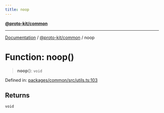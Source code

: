 ```yaml
---
title: noop
---
```


[**@proto-kit/common**](../README.md)

***

[Documentation](../../../README.md) / [@proto-kit/common](../README.md) / noop

# Function: noop()

> **noop**(): `void`

Defined in: [packages/common/src/utils.ts:103](https://github.com/proto-kit/framework/blob/28efa802e3737fc3b77339148b307ef7246f3ef1/packages/common/src/utils.ts#L103)

## Returns

`void`
